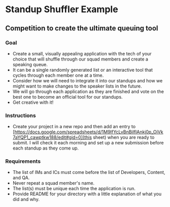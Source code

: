 # Standup Shuffler Example
## Competition to create the ultimate queuing tool

### Goal
- Create a small, visually appealing application with the tech of your choice that will shuffle through our squad members and create a speaking queue. 
- It can be a single randomly generated list or an interactive tool that cycles through each member one at a time.
- Consider how we will need to integrate it into our standups and how we might want to make changes to the speaker lists in the future. 
- We will go through each application as they are finished and vote on the best one to become an official tool for our standups.
- Get creative with it!

### Instructions
- Create your project in a new repo and then add an entry to [https://docs.google.com/spreadsheets/d/1M9IfYcLvBnBilfIAnkj0p_OiVk7aYQP1_cawptkw188/edit#gid=0](this sheet) when you are ready to submit. I will check it each morning and set up a new submission before each standup as they come up. 

### Requirements
- The list of IMs and ICs must come before the list of Developers, Content, and QA. 
- Never repeat a squad member's name.
- The list(s) must be unique each time the application is run.
- Provide README for your directory with a little explanation of what you did and why. 